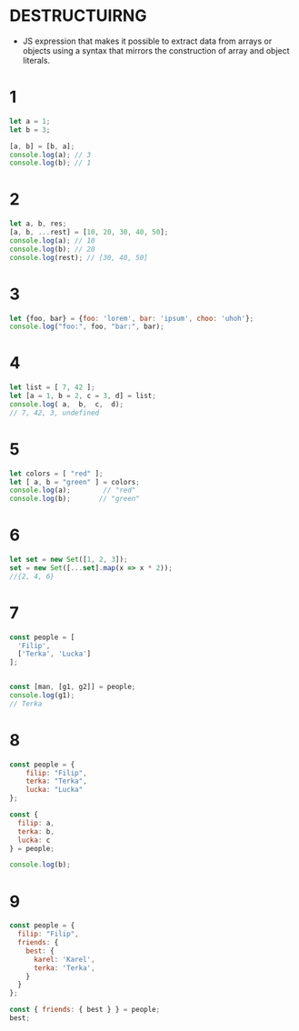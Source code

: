 # DESTRUCTUIRNG
* JS expression that makes it possible to extract data from arrays or objects using a syntax that mirrors the construction of array and object literals.

# 1
```javascript
let a = 1;
let b = 3;

[a, b] = [b, a];
console.log(a); // 3
console.log(b); // 1
```

# 2
```javascript
let a, b, res;
[a, b, ...rest] = [10, 20, 30, 40, 50];
console.log(a); // 10
console.log(b); // 20
console.log(rest); // [30, 40, 50]
```

# 3
```javascript
let {foo, bar} = {foo: 'lorem', bar: 'ipsum', choo: 'uhoh'};
console.log("foo:", foo, "bar:", bar);
```

# 4
```javascript
let list = [ 7, 42 ];
let [a = 1, b = 2, c = 3, d] = list;
console.log( a,  b,  c,  d);
// 7, 42, 3, undefined
```
# 5
```js
let colors = [ "red" ];
let [ a, b = "green" ] = colors;
console.log(a);        // "red"
console.log(b);       // "green"

```

# 6
```javascript
let set = new Set([1, 2, 3]);
set = new Set([...set].map(x => x * 2));
//{2, 4, 6}
```


# 7
```javascript
const people = [
  'Filip', 
  ['Terka', 'Lucka'] 
];


const [man, [g1, g2]] = people;
console.log(g1);
// Terka
```

# 8
```javascript
const people = {
    filip: "Filip",
    terka: "Terka",
    lucka: "Lucka"
};

const { 
  filip: a, 
  terka: b, 
  lucka: c 
} = people;

console.log(b);
```

# 9
```javascript
const people = {
  filip: "Filip",
  friends: {
    best: {
      karel: 'Karel',
      terka: 'Terka',
    }
  }
};

const { friends: { best } } = people;
best;
```
